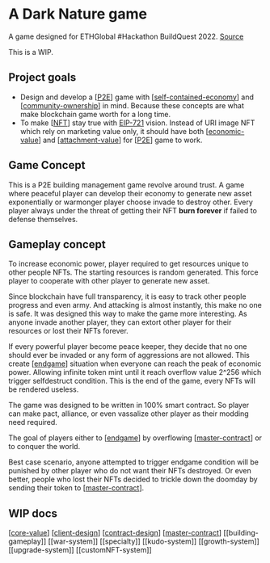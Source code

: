 # A Dark Nature game

A game designed for ETHGlobal #Hackathon BuildQuest 2022. [Source](https://github.com/VAD37/the-dark-forest)

This is a WIP.

## Project goals

- Design and develop a [[P2E]] game with [[self-contained-economy]] and [[community-ownership]] in mind. Because these concepts are what make blockchain game worth for a long time.
- To make [[NFT]] stay true with [EIP-721](https://eips.ethereum.org/EIPS/eip-721) vision. Instead of URI image NFT which rely on marketing value only, it should have both [[economic-value]] and [[attachment-value]] for [[P2E]] game to work.

## Game Concept

This is a P2E building management game revolve around trust. A game where peaceful player can develop their economy to generate new asset exponentially or warmonger player choose invade to destroy other. Every player always under the threat of getting their NFT **burn forever** if failed to defense themselves.

## Gameplay concept

To increase economic power, player required to get resources unique to other people NFTs. The starting resources is random generated. This force player to cooperate with other player to generate new asset.

Since blockchain have full transparency, it is easy to track other people progress and even army. And attacking is almost instantly, this make no one is safe. It was designed this way to make the game more interesting. As anyone invade another player, they can extort other player for their resources or lost their NFTs forever.

If every powerful player become peace keeper, they decide that no one should ever be invaded or any form of aggressions are not allowed. This create [[endgame]] situation when everyone can reach the peak of economic power. Allowing infinite token mint until it reach overflow value 2^256 which trigger selfdestruct condition. This is the end of the game, every NFTs will be rendered useless.

The game was designed to be written in 100% smart contract. So player can make pact, alliance, or even vassalize other player as their modding need required.

The goal of players either to [[endgame]] by overflowing [[master-contract]] or to conquer the world.

Best case scenario, anyone attempted to trigger endgame condition will be punished by other player who do not want their NFTs destroyed. Or even better, people who lost their NFTs decided to trickle down the doomday by sending their token to [[master-contract]].

## WIP docs

[[core-value]]
[[client-design]]
[[contract-design]]
[[master-contract]]
[[building-gameplay]]
[[war-system]]
[[specialty]]
[[kudo-system]]
[[growth-system]]
[[upgrade-system]]
[[customNFT-system]]

[//begin]: # "Autogenerated link references for markdown compatibility"
[P2E]: references/P2E "Play To Earn"
[self-contained-economy]: references/self-contained-economy "self-contained-economy"
[community-ownership]: references/community-ownership "community-ownership"
[NFT]: references/NFT "NFT"
[economic-value]: references/economic-value "economic-value"
[attachment-value]: references/attachment-value "attachment-value"
[endgame]: references/endgame "endgame"
[master-contract]: references/master-contract "Master contract"
[core-value]: references/core-value "core value"
[client-design]: references/client-design "client design"
[contract-design]: references/contract-design "contract-design"
[//end]: # "Autogenerated link references"
